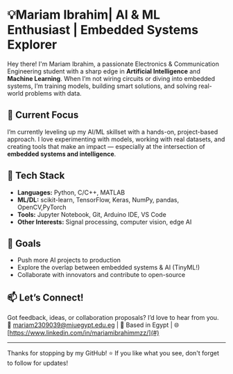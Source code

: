 # 💡Mariam Ibrahim| AI & ML Enthusiast | Embedded Systems Explorer

Hey there! I'm Mariam Ibrahim, a passionate Electronics & Communication Engineering student with a sharp edge in **Artificial Intelligence** and **Machine Learning**. When I’m not wiring circuits or diving into embedded systems, I’m training models, building smart solutions, and solving real-world problems with data.

## 🔬 Current Focus
I’m currently leveling up my AI/ML skillset with a hands-on, project-based approach. I love experimenting with models, working with real datasets, and creating tools that make an impact — especially at the intersection of **embedded systems and intelligence**.


## 🧰 Tech Stack
- **Languages:** Python, C/C++, MATLAB
- **ML/DL:** scikit-learn, TensorFlow, Keras, NumPy, pandas, OpenCV,PyTorch
- **Tools:** Jupyter Notebook, Git, Arduino IDE, VS Code
- **Other Interests:** Signal processing, computer vision, edge AI

## 🎯 Goals
- Push more AI projects to production
- Explore the overlap between embedded systems & AI (TinyML!)
- Collaborate with innovators and contribute to open-source

## 📫 Let’s Connect!
Got feedback, ideas, or collaboration proposals? I’d love to hear from you.  
📧 mariam2309039@miuegypt.edu.eg | 📍 Based in Egypt | 🌐 [https://www.linkedin.com/in/mariamibrahimmzz/](#)

---

Thanks for stopping by my GitHub! ⭐ If you like what you see, don't forget to follow for updates!
